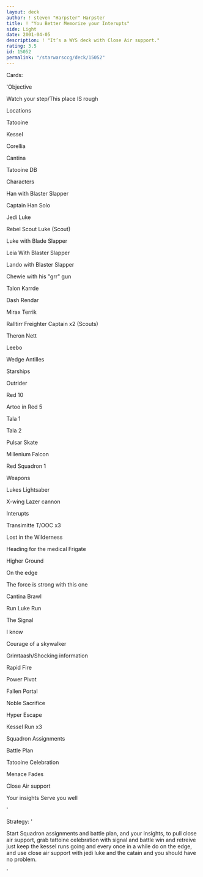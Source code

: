 ```yaml
---
layout: deck
author: ! steven "Harpster" Harpster
title: ! "You Better Memorize your Interupts"
side: Light
date: 2001-04-05
description: ! "It’s a WYS deck with Close Air support."
rating: 3.5
id: 15052
permalink: "/starwarsccg/deck/15052"
---
```

Cards: 

'Objective

Watch your step/This place IS rough


Locations

Tatooine

Kessel

Corellia

Cantina

Tatooine DB


Characters

Han with Blaster Slapper

Captain Han Solo

Jedi Luke

Rebel Scout Luke (Scout)

Luke with Blade Slapper

Leia With Blaster Slapper

Lando with Blaster Slapper

Chewie with his "grr" gun

Talon Karrde

Dash Rendar

Mirax Terrik

Ralltirr Freighter Captain x2 (Scouts)

Theron Nett

Leebo

Wedge Antilles


Starships

Outrider

Red 10

Artoo in Red 5

Tala 1

Tala 2

Pulsar Skate

Millenium Falcon

Red Squadron 1


Weapons

Lukes Lightsaber

X-wing Lazer cannon


Interupts

Transimitte T/OOC x3

Lost in the Wilderness

Heading for the medical Frigate

Higher Ground

On the edge

The force is strong with this one

Cantina Brawl

Run Luke Run

The Signal

I know

Courage of a skywalker

Grimtaash/Shocking information

Rapid Fire

Power Pivot

Fallen Portal

Noble Sacrifice

Hyper Escape

Kessel Run x3

Squadron Assignments

Battle Plan

Tatooine Celebration

Menace Fades

Close Air support

Your insights Serve you well

'

Strategy: '

Start Squadron assignments and battle plan, and your insights, to pull close air support, grab tattoine celebration with signal and battle win and retreive just keep the kessel runs going and every once in a while do on the edge, and use close air support with jedi luke and the catain and you should have no problem.


'
